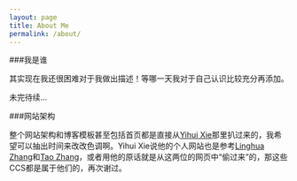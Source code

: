 ```yaml
---
layout: page
title: About Me
permalink: /about/
---
```


###我是谁

其实现在我还很困难对于我做出描述！等哪一天我对于自己认识比较充分再添加。

未完待续...

###网站架构

整个网站架构和博客模板甚至包括首页都是直接从[Yihui Xie](http://yihui.name)那里扒过来的，我希望可以抽出时间来改改色调啊。Yihui Xie说他的个人网站也是参考[Linghua Zhang](lhzhang.com)和[Tao Zhang](ztpala.com)，或者用他的原话就是从这两位的网页中“偷过来”的，那这些CCS都是属于他们的，再次谢过。

